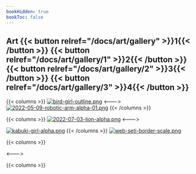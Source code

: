 ```yaml
---
bookHidden: true
bookToc: false
---
```

## Art {{< button relref="/docs/art/gallery" >}}1{{< /button >}} {{< button relref="/docs/art/gallery/1" >}}2{{< /button >}} {{< button relref="/docs/art/gallery/2" >}}3{{< /button >}} {{< button relref="/docs/art/gallery/3" >}}4{{< /button >}}


{{< columns >}}
[![bird-girl-outline.png](https://i.postimg.cc/w9WqcmGn/bird-girl-outline.png)](/bird_girl)
<--->
[![2022-05-09-robotic-arm-alpha-01.png](https://i.postimg.cc/zq407Ygs/2022-05-09-robotic-arm-alpha-01.png)](/mechanical_arm)
{{< /columns >}}

{{< columns >}}
[![2022-07-03-lion-alpha.png](https://i.postimg.cc/Syxb0yfZ/2022-07-03-lion-alpha.png)](/lion)
<--->

[![kabuki-girl-alpha.png](https://i.postimg.cc/xf78wc5v/kabuki-girl-alpha.png)](/kabuki/)
{{< /columns >}}
[![web-seti-border-scale.png](https://i.postimg.cc/GbTVt337/web-seti-border-scale.png)](/seti/)

{{< columns >}}

<--->

{{< columns >}}
